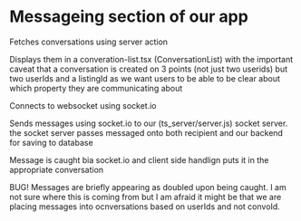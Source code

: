 # Messageing section of our app

Fetches conversations using server action

Displays them in a converation-list.tsx (ConversationList) with the important caveat that a conversation is created on 3 points (not just two userids) but two userIds and a listingId as we want users to be able to be clear about which property they are communicating about

Connects to websocket using socket.io

Sends messages using socket.io to our (ts_server/server.js) socket server. the socket server passes messaged onto both recipient and our backend for saving to database

Message is caught bia socket.io and client side handlign puts it in the appropriate conversation

BUG! Messages are briefly appearing as doubled upon being caught. I am not sure where this is coming from but I am afraid it might be that we are placing messages into ocnversations based on userIds and not convoId.
